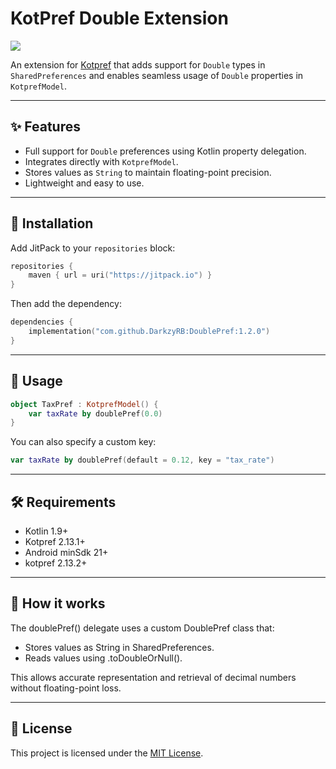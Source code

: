 # KotPref Double Extension

[![](https://jitpack.io/v/DarkzyRB/DoublePref.svg)](https://jitpack.io/#DarkzyRB/DoublePref)


An extension for [Kotpref](https://github.com/chibatching/Kotpref) that adds support for `Double` types in `SharedPreferences` and enables seamless usage of `Double` properties in `KotprefModel`.

---

## ✨ Features

- Full support for `Double` preferences using Kotlin property delegation.
- Integrates directly with `KotprefModel`.
- Stores values as `String` to maintain floating-point precision.
- Lightweight and easy to use.

---

## 🧩 Installation

Add JitPack to your `repositories` block:

```kotlin
repositories {
    maven { url = uri("https://jitpack.io") }
}
```
Then add the dependency:

```kotlin
dependencies {
    implementation("com.github.DarkzyRB:DoublePref:1.2.0")
}
```
---

## 🚀 Usage
```kotlin
object TaxPref : KotprefModel() {
    var taxRate by doublePref(0.0)
}
```

You can also specify a custom key:
```kotlin
var taxRate by doublePref(default = 0.12, key = "tax_rate")
```

---

## 🛠 Requirements
- Kotlin 1.9+
- Kotpref 2.13.1+
- Android minSdk 21+
- kotpref 2.13.2+

---

## 📖 How it works

The doublePref() delegate uses a custom DoublePref class that:

- Stores values as String in SharedPreferences.
- Reads values using .toDoubleOrNull().

This allows accurate representation and retrieval of decimal numbers without floating-point loss.

---

## 📄 License

This project is licensed under the [MIT License](https://opensource.org/licenses/MIT).
